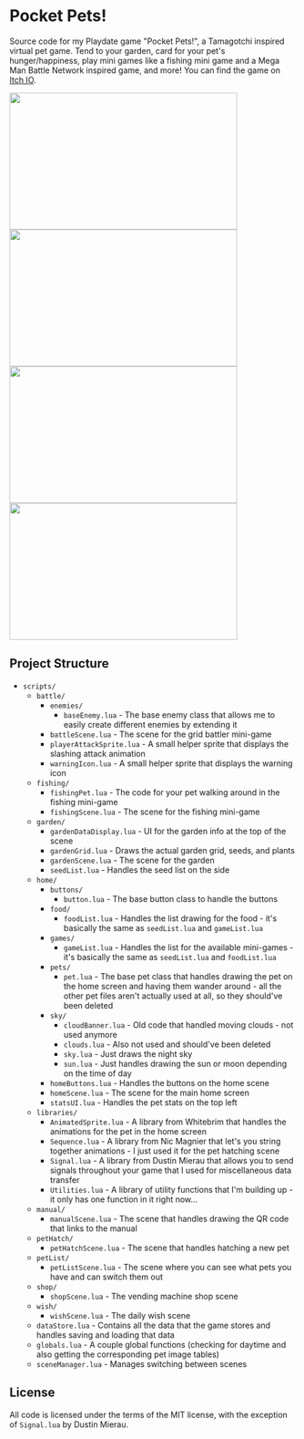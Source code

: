 # Pocket Pets!
Source code for my Playdate game "Pocket Pets!", a Tamagotchi inspired virtual pet game. Tend to your garden, card for your pet's hunger/happiness, play mini games like a fishing mini game and a Mega Man Battle Network inspired game, and more! You can find the game on [Itch IO](https://squidgod.itch.io/pocket-pets).

<img src="https://github.com/user-attachments/assets/831847a3-042b-4586-9931-7ca321fef9d9" width="400" height="240"/>
<img src="https://github.com/user-attachments/assets/d7085ddf-896b-4b6e-88d3-39e1cfab00dc" width="400" height="240"/>
<img src="https://github.com/user-attachments/assets/866d7cfc-5429-4a9b-85ee-9520cecb68c8" width="400" height="240"/>
<img src="https://github.com/user-attachments/assets/dbb05496-3294-4dc3-8c80-83a2bf37fca0" width="400" height="240"/>

## Project Structure
- `scripts/`
    - `battle/`
        - `enemies/`
            - `baseEnemy.lua` - The base enemy class that allows me to easily create different enemies by extending it
        - `battleScene.lua` - The scene for the grid battler mini-game
        - `playerAttackSprite.lua` - A small helper sprite that displays the slashing attack animation
        - `warningIcon.lua` - A small helper sprite that displays the warning icon
    - `fishing/`
        - `fishingPet.lua` - The code for your pet walking around in the fishing mini-game
        - `fishingScene.lua` - The scene for the fishing mini-game
    - `garden/`
        - `gardenDataDisplay.lua` - UI for the garden info at the top of the scene
        - `gardenGrid.lua` - Draws the actual garden grid, seeds, and plants
        - `gardenScene.lua` - The scene for the garden
        - `seedList.lua` - Handles the seed list on the side
    - `home/`
        - `buttons/`
            - `button.lua` - The base button class to handle the buttons
        - `food/`
            - `foodList.lua` - Handles the list drawing for the food - it's basically the same as `seedList.lua` and `gameList.lua`
        - `games/`
            - `gameList.lua` - Handles the list for the available mini-games - it's basically the same as `seedList.lua` and `foodList.lua`
        - `pets/`
            - `pet.lua` - The base pet class that handles drawing the pet on the home screen and having them wander around - all the other pet files aren't actually used at all, so they should've been deleted
        - `sky/`
            - `cloudBanner.lua` - Old code that handled moving clouds - not used anymore
            - `clouds.lua` - Also not used and should've been deleted
            - `sky.lua` - Just draws the night sky
            - `sun.lua` - Just handles drawing the sun or moon depending on the time of day
        - `homeButtons.lua` - Handles the buttons on the home scene
        - `homeScene.lua` - The scene for the main home screen
        - `statsUI.lua` - Handles the pet stats on the top left
    - `libraries/`
        - `AnimatedSprite.lua` - A library from Whitebrim that handles the animations for the pet in the home screen
        - `Sequence.lua` - A library from Nic Magnier that let's you string together animations - I just used it for the pet hatching scene
        - `Signal.lua` - A library from Dustin Mierau that allows you to send signals throughout your game that I used for miscellaneous data transfer
        - `Utilities.lua` - A library of utility functions that I'm building up - it only has one function in it right now...
    - `manual/`
        - `manualScene.lua` - The scene that handles drawing the QR code that links to the manual
    - `petHatch/`
        - `petHatchScene.lua` - The scene that handles hatching a new pet
    - `petList/`
        - `petListScene.lua` - The scene where you can see what pets you have and can switch them out
    - `shop/`
        - `shopScene.lua` - The vending machine shop scene
    - `wish/`
        - `wishScene.lua` - The daily wish scene
    - `dataStore.lua` - Contains all the data that the game stores and handles saving and loading that data
    - `globals.lua` - A couple global functions (checking for daytime and also getting the corresponding pet image tables)
    - `sceneManager.lua` - Manages switching between scenes

## License
All code is licensed under the terms of the MIT license, with the exception of `Signal.lua` by Dustin Mierau.
